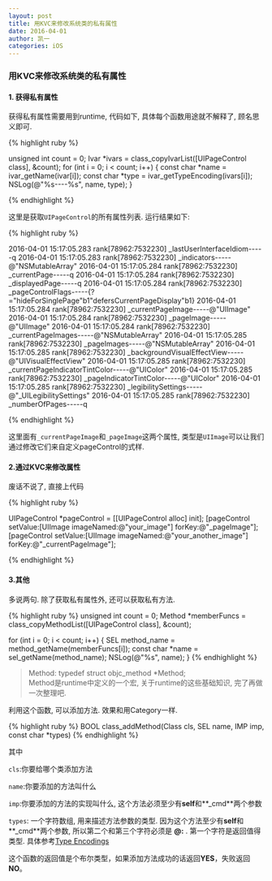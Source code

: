 ```yaml
---
layout: post
title: 用KVC来修改系统类的私有属性
date: 2016-04-01
author: 凯一
categories: iOS
---
```

### 用KVC来修改系统类的私有属性

#### 1. 获得私有属性

获得私有属性需要用到runtime, 代码如下, 具体每个函数用途就不解释了, 顾名思义即可.


{% highlight ruby %}

unsigned int count = 0;
Ivar *ivars = class_copyIvarList([UIPageControl class], &count);
for (int i = 0; i < count; i++) {
	const char *name = ivar_getName(ivar[i]);
	const char *type = ivar_getTypeEncoding(ivars[i]);
	NSLog(@"%s----%s", name, type);
}

{% endhighlight %}

这里是获取`UIPageControl`的所有属性列表. 运行结果如下:

{% highlight ruby %}

2016-04-01 15:17:05.283 rank[78962:7532230] _lastUserInterfaceIdiom-----q
2016-04-01 15:17:05.283 rank[78962:7532230] _indicators-----@"NSMutableArray"
2016-04-01 15:17:05.284 rank[78962:7532230] _currentPage-----q
2016-04-01 15:17:05.284 rank[78962:7532230] _displayedPage-----q
2016-04-01 15:17:05.284 rank[78962:7532230] _pageControlFlags-----{?="hideForSinglePage"b1"defersCurrentPageDisplay"b1}
2016-04-01 15:17:05.284 rank[78962:7532230] _currentPageImage-----@"UIImage"
2016-04-01 15:17:05.284 rank[78962:7532230] _pageImage-----@"UIImage"
2016-04-01 15:17:05.284 rank[78962:7532230] _currentPageImages-----@"NSMutableArray"
2016-04-01 15:17:05.285 rank[78962:7532230] _pageImages-----@"NSMutableArray"
2016-04-01 15:17:05.285 rank[78962:7532230] _backgroundVisualEffectView-----@"UIVisualEffectView"
2016-04-01 15:17:05.285 rank[78962:7532230] _currentPageIndicatorTintColor-----@"UIColor"
2016-04-01 15:17:05.285 rank[78962:7532230] _pageIndicatorTintColor-----@"UIColor"
2016-04-01 15:17:05.285 rank[78962:7532230] _legibilitySettings-----@"_UILegibilitySettings"
2016-04-01 15:17:05.285 rank[78962:7532230] _numberOfPages-----q

{% endhighlight %}

这里面有`_currentPageImage`和`_pageImage`这两个属性, 类型是`UIImage`可以让我们通过修改它们来自定义pageControl的式样.

#### 2.通过KVC来修改属性

废话不说了, 直接上代码

{% highlight ruby %}

UIPageControl *pageControl = [[UIPageControl alloc] init];
[pageControl setValue:[UIImage imageNamed:@"your_image"] forKey:@"_pageImage"];
[pageControl setValue:[UIImage imageNamed:@"your_another_image"] forKey:@"_currentPageImage"];

{% endhighlight %}

#### 3.其他

多说两句. 除了获取私有属性外, 还可以获取私有方法.

{% highlight ruby %}
unsigned int count = 0;
Method *memberFuncs = class_copyMethodList([UIPageControl class], &count);

for (int i = 0; i < count; i++) {
	SEL method_name = method_getName(memberFuncs[i]);
	const char *name = sel_getName(method_name);
	NSLog(@"%s", name);
}
{% endhighlight %}

> Method: typedef struct objc_method *Method; <br>
 Method是runtime中定义的一个宏, 关于runtime的这些基础知识, 完了再做一次整理吧.

利用这个函数, 可以添加方法. 效果和用Category一样.

{% highlight ruby %}
BOOL class_addMethod(Class cls, SEL name, IMP imp, const char *types)
{% endhighlight %}

其中

 `cls`:你要给哪个类添加方法

 `name`:你要添加的方法叫什么

 `imp`:你要添加的方法的实现叫什么, 这个方法必须至少有**self**和**_cmd**两个参数

 `types`: 一个字符数组, 用来描述方法参数的类型. 因为这个方法至少有**self**和**_cmd**两个参数, 所以第二个和第三个字符必须是 **@:** . 第一个字符是返回值得类型. 具体参考[Type Encodings](https://developer.apple.com/library/ios/documentation/Cocoa/Conceptual/ObjCRuntimeGuide/Articles/ocrtTypeEncodings.html)

这个函数的返回值是个布尔类型，如果添加方法成功的话返回**YES**，失败返回**NO**。
